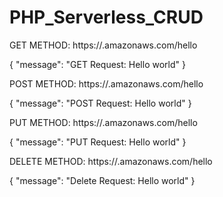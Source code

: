 # PHP_Serverless_CRUD

GET METHOD: https://.amazonaws.com/hello

{
    "message": "GET Request: Hello world"
}


POST METHOD: https://.amazonaws.com/hello

{
    "message": "POST Request: Hello world"
}

PUT METHOD:  https://.amazonaws.com/hello

{
    "message": "PUT Request: Hello world"
}

DELETE METHOD:  https://.amazonaws.com/hello

{
    "message": "Delete Request: Hello world"
}
